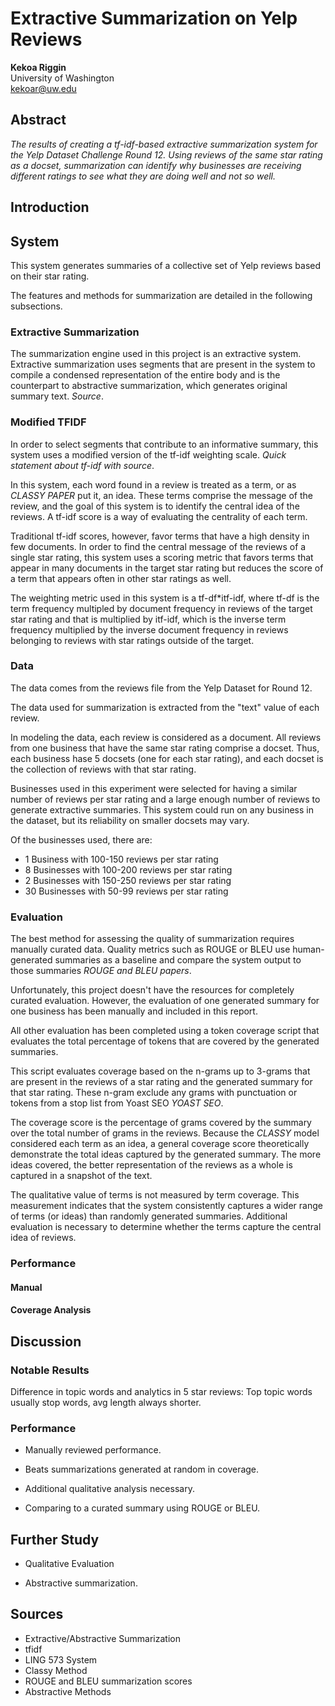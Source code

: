 # Extractive Summarization on Yelp Reviews

**Kekoa Riggin**  
University of Washington  
kekoar@uw.edu

## Abstract

_The results of creating a tf-idf-based extractive summarization system for the Yelp Dataset Challenge Round 12. Using reviews of the same star rating as a docset, summarization can identify why businesses are receiving different ratings to see what they are doing well and not so well._

## Introduction



## System

This system generates summaries of a collective set of Yelp reviews based on their star rating.

The features and methods for summarization are detailed in the following subsections.

### Extractive Summarization

The summarization engine used in this project is an extractive system. Extractive summarization uses segments that are present in the system to compile a condensed representation of the entire body and is the counterpart to abstractive summarization, which generates original summary text. *Source*.

### Modified TFIDF

In order to select segments that contribute to an informative summary, this system uses a modified version of the tf-idf weighting scale. *Quick statement about tf-idf with source*.

In this system, each word found in a review is treated as a term, or as *CLASSY PAPER* put it, an idea. These terms comprise the message of the review, and the goal of this system is to identify the central idea of the reviews. A tf-idf score is a way of evaluating the centrality of each term.

Traditional tf-idf scores, however, favor terms that have a high density in few documents. In order to find the central message of the reviews of a single star rating, this system uses a scoring metric that favors terms that appear in many documents in the target star rating but reduces the score of a term that appears often in other star ratings as well.

The weighting metric used in this system is a tf-df\*itf-idf, where tf-df is the term frequency multipled by document frequency in reviews of the target star rating and that is multiplied by itf-idf, which is the inverse term frequency multiplied by the inverse document frequency in reviews belonging to reviews with star ratings outside of the target. 

### Data

The data comes from the reviews file from the Yelp Dataset for Round 12.

The data used for summarization is extracted from the "text" value of each review.

In modeling the data, each review is considered as a document. All reviews from one business that have the same star rating comprise a docset. Thus, each business hase 5 docsets (one for each star rating), and each docset is the collection of reviews with that star rating.

Businesses used in this experiment were selected for having a similar number of reviews per star rating and a large enough number of reviews to generate extractive summaries. This system could run on any business in the dataset, but its reliability on smaller docsets may vary.

Of the businesses used, there are:

* 1 Business with 100-150 reviews per star rating
* 8 Businesses with 100-200 reviews per star rating
* 2 Businesses with 150-250 reviews per star rating
* 30 Businesses with 50-99 reviews per star rating

### Evaluation

The best method for assessing the quality of summarization requires manually curated data. Quality metrics such as ROUGE or BLEU use human-generated summaries as a baseline and compare the system output to those summaries *ROUGE and BLEU papers*.

Unfortunately, this project doesn't have the resources for completely curated evaluation. However, the evaluation of one generated summary for one business has been manually and included in this report.

All other evaluation has been completed using a token coverage script that evaluates the total percentage of tokens that are covered by the generated summaries.

This script evaluates coverage based on the n-grams up to 3-grams that are present in the reviews of a star rating and the generated summary for that star rating. These n-gram exclude any grams with punctuation or tokens from a stop list from Yoast SEO *YOAST SEO*.

The coverage score is the percentage of grams covered by the summary over the total number of grams in the reviews. Because the *CLASSY* model considered each term as an idea, a general coverage score theoretically demonstrate the total ideas captured by the generated summary. The more ideas covered, the better representation of the reviews as a whole is captured in a snapshot of the text.

The qualitative value of terms is not measured by term coverage. This measurement indicates that the system consistently captures a wider range of terms (or ideas) than randomly generated summaries. Additional evaluation is necessary to determine whether the terms capture the central idea of reviews.

### Performance

#### Manual

#### Coverage Analysis

## Discussion

### Notable Results

Difference in topic words and analytics in 5 star reviews: Top topic words usually stop words, avg length always shorter.

### Performance

* Manually reviewed performance.

* Beats summarizations generated at random in coverage.

* Additional qualitative analysis necessary.
* Comparing to a curated summary using ROUGE or BLEU.

## Further Study

* Qualitative Evaluation

* Abstractive summarization.

## Sources

* Extractive/Abstractive Summarization
* tfidf
* LING 573 System
* Classy Method
* ROUGE and BLEU summarization scores
* Abstractive Methods